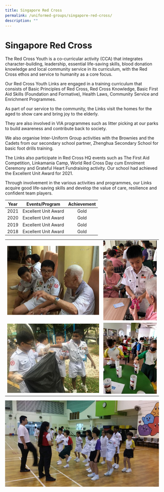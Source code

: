 ```yaml
---
title: Singapore Red Cross
permalink: /uniformed-groups/singapore-red-cross/
description: ""
---
```

# Singapore Red Cross

The Red Cross Youth is a co-curricular activity (CCA) that integrates character-building, leadership, essential life-saving skills, blood donation knowledge and local community service in its curriculum, with the Red Cross ethos and service to humanity as a core focus.

  

Our Red Cross Youth Links are engaged in a training curriculum that consists of Basic Principles of Red Cross, Red Cross Knowledge, Basic First Aid Skills (Foundation and Formative), Health Laws, Community Service and Enrichment Programmes.

  

As part of our service to the community, the Links visit the homes for the aged to show care and bring joy to the elderly.

  

They are also involved in VIA programmes such as litter picking at our parks to build awareness and contribute back to society.

  

We also organise Inter-Uniform Group activities with the Brownies and the Cadets from our secondary school partner, Zhenghua Secondary School for basic foot drills training.

  

The Links also participate in Red Cross HQ events such as The First Aid Competition, Linkamania Camp, World Red Cross Day cum Enrolment Ceremony and Grateful Heart Fundraising activity. Our school had achieved the Excellent Unit Award for 2021.

  

Through involvement in the various activities and programmes, our Links acquire good life-saving skills and develop the value of care, resilience and confident team players.


| Year |    Events/Program    | Achievement |
|:----:|:--------------------:|:-----------:|
| 2021 | Excellent Unit Award |     Gold    |
| 2020 | Excellent Unit Award |     Gold    |
| 2019 | Excellent Unit Award |     Gold    |
| 2018 | Excellent Unit Award |     Gold    |


|   |   |
|:-:|:-:|
| ![](/images/ZHPS%20Experience/Uniformed%20Groups/SG%20Red%20Cross_1.jpg)  |   ![](/images/ZHPS%20Experience/Uniformed%20Groups/SG%20Red%20Cross_2.png)  |
|  ![](/images/ZHPS%20Experience/Uniformed%20Groups/SG%20Red%20Cross_3.jpg)   |  ![](/images/ZHPS%20Experience/Uniformed%20Groups/SG%20Red%20Cross_4.jpg)   |

 ![](/images/ZHPS%20Experience/Uniformed%20Groups/SG%20Red%20Cross_5.png) 